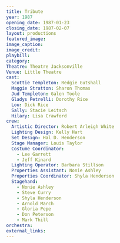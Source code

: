 ```yaml
---
title: Tribute
year: 1987
opening_date: 1987-01-23
closing_date: 1987-02-07
layout: productions
featured_image: 
image_caption:
image_credit:
playbill: 
category: 
Theatre: Theatre Jacksonville
Venue: Little Theatre
cast:
  Scottie Templeton: Redgie Gutshall
  Maggie Stratton: Sharon Thomas
  Jud Templeton: Galen Toole
  Gladys Petrelli: Dorothy Rice
  Lou: Dick Rice
  Sally: Stacie Leitsch
  Hilary: Lisa Crawford
crew:
  Artistic Director: Robert Arleigh White
  Lighting Design: Kelly Hart
  Set Design: Hal D. Henderson
  Stage Manager: Louis Taylor
  Costume Coordinator:
    - Lee Garrett
    - Jeff Kinard
  Lighting Operator: Barbara Stillson
  Properties Assistant: Nonie Ashley
  Properties Coordinator: Shyla Henderson
  Stagehand:
    - Nonie Ashley
    - Steve Curry
    - Shyla Henderson
    - Arnold March
    - Gloria Pepe
    - Don Peterson
    - Mark Thill
orchestra:
external_links:
---
```


